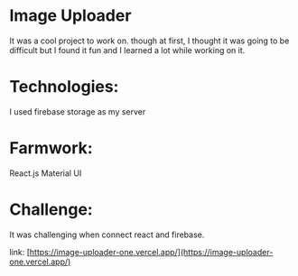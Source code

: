# Image Uploader

It was a cool project to work on. though at first, I thought it was going to be difficult but I found it fun and I learned a lot while working on it.

# Technologies: 
I used firebase storage as my server

# Farmwork: 
React.js Material UI

# Challenge: 
It was challenging when connect react and firebase.

link: [https://image-uploader-one.vercel.app/](https://image-uploader-one.vercel.app/)
